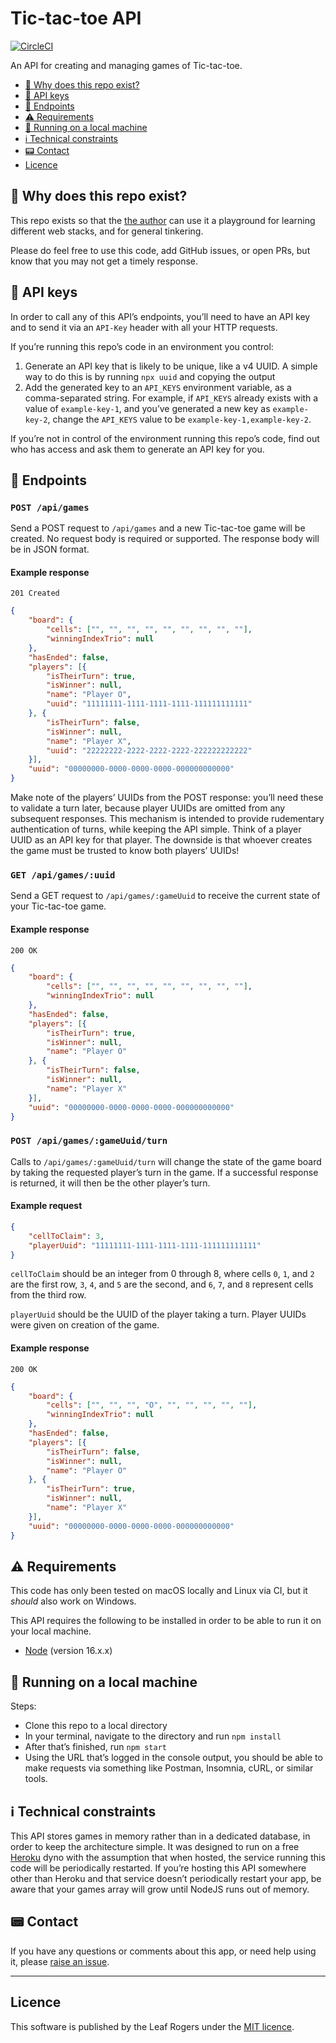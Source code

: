 # Tic-tac-toe API

[![CircleCI](https://circleci.com/gh/leafrogers/tic-tac-toe-api.svg?style=svg)](https://circleci.com/gh/leafrogers/tic-tac-toe-api)

An API for creating and managing games of Tic-tac-toe.

- [:thinking: Why does this repo exist?](#thinking-why-does-this-repo-exist)
- [:key: API keys](#key-api-keys)
- [:dart: Endpoints](#dart-endpoints)
- [:warning: Requirements](#warning-requirements)
- [:running: Running on a local machine](#running-running-on-a-local-machine)
- [:information_source: Technical constraints](#information_source-technical-constraints)
- [:pager: Contact](#pager-contact)
- [Licence](#licence)

## :thinking: Why does this repo exist?

This repo exists so that the [the author](https://github.com/leafrogers) can
use it a playground for learning different web stacks, and for general tinkering.

Please do feel free to use this code, add GitHub issues, or open PRs, but know
that you may not get a timely response.

## :key: API keys

In order to call any of this API’s endpoints, you’ll need to have an API key and to send it via an
`API-Key` header with all your HTTP requests.

If you’re running this repo’s code in an environment you control:

1. Generate an API key that is likely to be unique, like a v4 UUID. A simple way to do this is by
   running `npx uuid` and copying the output
2. Add the generated key to an `API_KEYS` environment variable, as a comma-separated string. For
   example, if
   `API_KEYS` already exists with a value of `example-key-1`, and you’ve generated a new key as
   `example-key-2`, change the `API_KEYS` value to be `example-key-1,example-key-2`.

If you’re not in control of the environment running this repo’s code, find out who has access and
ask them to generate an API key for you.

## :dart: Endpoints

### `POST /api/games`

Send a POST request to `/api/games` and a new Tic-tac-toe game will be created.
No request body is required or supported. The response body will be in JSON format.

#### Example response

`201 Created`

```json
{
	"board": {
		"cells": ["", "", "", "", "", "", "", "", ""],
		"winningIndexTrio": null
	},
	"hasEnded": false,
	"players": [{
		"isTheirTurn": true,
		"isWinner": null,
		"name": "Player O",
		"uuid": "11111111-1111-1111-1111-111111111111"
	}, {
		"isTheirTurn": false,
		"isWinner": null,
		"name": "Player X",
		"uuid": "22222222-2222-2222-2222-222222222222"
	}],
	"uuid": "00000000-0000-0000-0000-000000000000"
}
```

Make note of the players’ UUIDs from the POST response: you’ll need these to validate a turn later,
because player UUIDs are omitted from any subsequent responses. This mechanism is intended to provide
rudementary authentication of turns, while keeping the API simple. Think of a player UUID as an
API key for that player. The downside is that whoever creates the game must be trusted to know
both players’ UUIDs!

### `GET /api/games/:uuid`

Send a GET request to `/api/games/:gameUuid` to receive the current state of your Tic-tac-toe game.

#### Example response

`200 OK`

```json
{
	"board": {
		"cells": ["", "", "", "", "", "", "", "", ""],
		"winningIndexTrio": null
	},
	"hasEnded": false,
	"players": [{
		"isTheirTurn": true,
		"isWinner": null,
		"name": "Player O"
	}, {
		"isTheirTurn": false,
		"isWinner": null,
		"name": "Player X"
	}],
	"uuid": "00000000-0000-0000-0000-000000000000"
}
```

### `POST /api/games/:gameUuid/turn`

Calls to `/api/games/:gameUuid/turn` will change the state of the game board by taking the requested player’s turn in the game. If a successful response is returned, it will then be the other player’s turn.

#### Example request


```json
{
	"cellToClaim": 3,
	"playerUuid": "11111111-1111-1111-1111-111111111111"
}
```

`cellToClaim` should be an integer from 0 through 8, where cells `0`, `1`, and `2` are the first row, `3`, `4`, and `5` are the second, and `6`, `7`, and `8` represent cells from the third row.

`playerUuid` should be the UUID of the player taking a turn. Player UUIDs were given on creation of the game.

#### Example response

`200 OK`

```json
{
	"board": {
		"cells": ["", "", "", "O", "", "", "", "", ""],
		"winningIndexTrio": null
	},
	"hasEnded": false,
	"players": [{
		"isTheirTurn": false,
		"isWinner": null,
		"name": "Player O"
	}, {
		"isTheirTurn": true,
		"isWinner": null,
		"name": "Player X"
	}],
	"uuid": "00000000-0000-0000-0000-000000000000"
}
```

## :warning: Requirements

This code has only been tested on macOS locally and Linux via CI, but it _should_ also work on Windows.

This API requires the following to be installed in order to be able to run it on your local machine.

- [Node](https://www.nodejs.org) (version 16.x.x)

## :running: Running on a local machine

Steps:

- Clone this repo to a local directory
- In your terminal, navigate to the directory and run `npm install`
- After that’s finished, run `npm start`
- Using the URL that’s logged in the console output, you should be able to make requests via something like Postman, Insomnia, cURL, or similar tools.

## :information_source: Technical constraints

This API stores games in memory rather than in a dedicated database, in order to keep the architecture simple. It was designed to run on a free [Heroku](https://www.heroku.com/home) dyno with the assumption that when hosted, the service running this code will be periodically restarted. If you’re hosting this API somewhere other than Heroku and that service doesn’t periodically restart your app, be aware that your games array will grow until NodeJS runs out of memory.

## :pager: Contact

If you have any questions or comments about this app, or need help using it,
please [raise an issue](https://github.com/leafrogers/tic-tac-toe-api/issues).

---

## Licence

This software is published by the Leaf Rogers under the [MIT licence](http://opensource.org/licenses/MIT).
